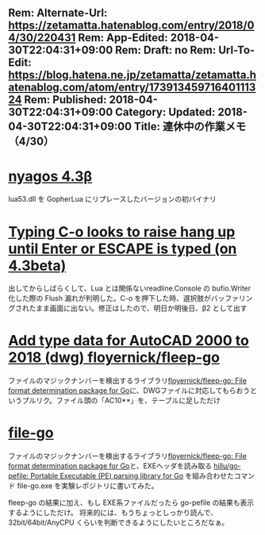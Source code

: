 Rem: Alternate-Url: https://zetamatta.hatenablog.com/entry/2018/04/30/220431
Rem: App-Edited: 2018-04-30T22:04:31+09:00
Rem: Draft: no
Rem: Url-To-Edit: https://blog.hatena.ne.jp/zetamatta/zetamatta.hatenablog.com/atom/entry/17391345971640111324
Rem: Published: 2018-04-30T22:04:31+09:00
Category:
Updated: 2018-04-30T22:04:31+09:00
Title: 連休中の作業メモ（4/30）
---
[nyagos 4.3β](https://github.com/zetamatta/nyagos/releases/tag/4.3_beta)
========

lua53.dll を GopherLua にリプレースしたバージョンの初バイナリ

[Typing C-o looks to raise hang up until Enter or ESCAPE is typed (on 4.3beta)](https://github.com/zetamatta/nyagos/issues/303)
=========

出してからしばらくして、Lua とは関係ないreadline.Console の bufio.Writer 化した際の Flush 漏れが判明した。C-o を押下した時、選択肢がバッファリングされたまま画面に出ない。修正はしたので、明日か明後日、β2 として出す

[Add type data for AutoCAD 2000 to 2018 (dwg)  floyernick/fleep-go](https://github.com/floyernick/fleep-go/pull/1)
=================================================

ファイルのマジックナンバーを検出するライブラリ[floyernick/fleep-go: File format determination package for Go](https://github.com/floyernick/fleep-go)に、DWGファイルに対応してもらおうというプルリク。ファイル頭の「AC10**」を、テーブルに足しただけ

[file-go](https://github.com/zetamatta/experimental/blob/master/file-go/main.go)
=====

ファイルのマジックナンバーを検出するライブラリ[floyernick/fleep-go: File format determination package for Go](https://github.com/floyernick/fleep-go)と、EXEヘッダを読み取る
[hillu/go-pefile: Portable Executable (PE) parsing library for Go](https://github.com/hillu/go-pefile)
を組み合わせたコマンド  file-go.exe を実験レポジトリに書いてみた。

fleep-go の結果に加え、もし EXE系ファイルだったら go-pefile の結果も表示するようにしただけ。
将来的には、もうちょっとしっかり読んで、32bit/64bit/AnyCPU くらいを判断できるようにしたいところだなぁ。